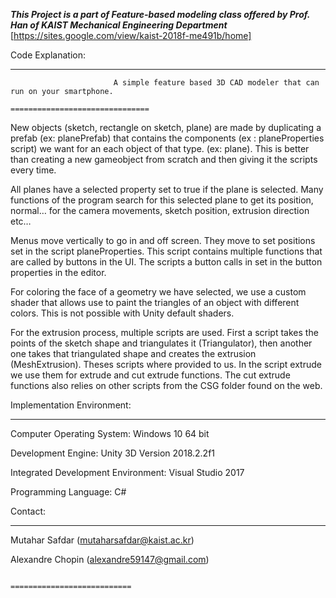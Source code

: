 *****This Project is a part of Feature-based modeling class offered by Prof. Han of KAIST Mechanical Engineering Department*****                   
[https://sites.google.com/view/kaist-2018f-me491b/home]
                           
Code Explanation:                      
___________________________________________________________________________________________________________________________________                          
                           A simple feature based 3D CAD modeler that can run on your smartphone.
                                                 ===============================
New objects (sketch, rectangle on sketch, plane) are made by duplicating a prefab (ex: planePrefab) that contains the components 
(ex : planeProperties script) we want for an each object of that type. (ex: plane). This is better than creating a new gameobject 
from scratch and then giving it the scripts every time.

All planes have a selected property set to true if the plane is selected. Many functions of the program search for this selected plane 
to get its position, normal… for the camera movements, sketch position, extrusion direction etc…

Menus move vertically to go in and off screen. They move to set positions set in the script planeProperties. This script contains 
multiple functions that are called by buttons in the UI. The scripts a button calls in set in the button properties in the editor.

For coloring the face of a geometry we have selected, we use a custom shader that allows use to paint the triangles of an object with 
different colors. This is not possible with Unity default shaders.

For the extrusion process, multiple scripts are used. First a script takes the points of the sketch shape and triangulates it 
(Triangulator), then another one takes that triangulated shape and creates the extrusion (MeshExtrusion). Theses scripts where provided
to us. In the script extrude we use them for extrude and cut extrude functions. The cut extrude functions also relies on other scripts 
from the CSG folder found on the web.

                                                 
Implementation Environment:
_______________________________________________________________________________________________________________________________________

Computer Operating System: Windows 10 64 bit

Development Engine: Unity 3D Version 2018.2.2f1

Integrated Development Environment: Visual Studio 2017

Programming Language: C#


Contact:
_______________________________________________________________________________________________________________________________________

Mutahar Safdar (mutaharsafdar@kaist.ac.kr)

Alexandre Chopin (alexandre59147@gmail.com)

                                                 ===========================
